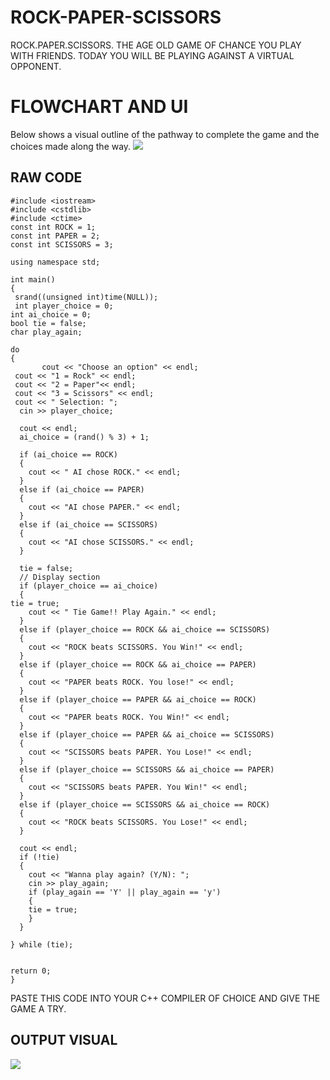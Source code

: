 # ROCK-PAPER-SCISSORS
ROCK.PAPER.SCISSORS. THE AGE OLD GAME OF CHANCE YOU PLAY WITH FRIENDS. TODAY YOU WILL BE PLAYING AGAINST A VIRTUAL OPPONENT. 




<h1>FLOWCHART AND UI</h1>
Below shows a visual outline of the pathway to complete the game and the choices made along the way. 
<img src="https://imgur.com/zODgsFQ.png"/>

<br />

<h2>RAW CODE</h2>

    #include <iostream> 
    #include <cstdlib> 
    #include <ctime> 
    const int ROCK = 1;
    const int PAPER = 2;
    const int SCISSORS = 3;

    using namespace std; 

    int main()
    {  
     srand((unsigned int)time(NULL));                    
     int player_choice = 0;
    int ai_choice = 0;
    bool tie = false; 
    char play_again;

    do 
    {
           cout << "Choose an option" << endl;
     cout << "1 = Rock" << endl;
     cout << "2 = Paper"<< endl;
     cout << "3 = Scissors" << endl;
     cout << " Selection: "; 
      cin >> player_choice;

      cout << endl; 
      ai_choice = (rand() % 3) + 1;

      if (ai_choice == ROCK)
      {
        cout << " AI chose ROCK." << endl;
      }
      else if (ai_choice == PAPER)
      {
        cout << "AI chose PAPER." << endl;
      }
      else if (ai_choice == SCISSORS)
      {
        cout << "AI chose SCISSORS." << endl;
      }

      tie = false; 
      // Display section 
      if (player_choice == ai_choice)
      {
    tie = true;
        cout << " Tie Game!! Play Again." << endl;
      }
      else if (player_choice == ROCK && ai_choice == SCISSORS)
      {
        cout << "ROCK beats SCISSORS. You Win!" << endl;
      }
      else if (player_choice == ROCK && ai_choice == PAPER)
      {
        cout << "PAPER beats ROCK. You lose!" << endl;
      }
      else if (player_choice == PAPER && ai_choice == ROCK)
      {
        cout << "PAPER beats ROCK. You Win!" << endl;
      }
      else if (player_choice == PAPER && ai_choice == SCISSORS)
      {
        cout << "SCISSORS beats PAPER. You Lose!" << endl;
      }
      else if (player_choice == SCISSORS && ai_choice == PAPER)
      {
        cout << "SCISSORS beats PAPER. You Win!" << endl;
      }
      else if (player_choice == SCISSORS && ai_choice == ROCK)
      {
        cout << "ROCK beats SCISSORS. You Lose!" << endl;
      }

      cout << endl;
      if (!tie)
      {
        cout << "Wanna play again? (Y/N): ";
        cin >> play_again;
        if (play_again == 'Y' || play_again == 'y')
        { 
        tie = true;
        }
      }
      
    } while (tie);
  
  
    return 0;   
    }

PASTE THIS CODE INTO YOUR C++ COMPILER OF CHOICE AND GIVE THE GAME A TRY. 



<h2> OUTPUT VISUAL</h2>
<img src="https://imgur.com/M4SALf1.png"/>


